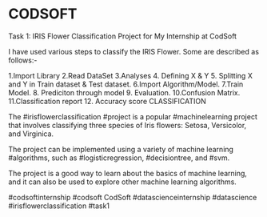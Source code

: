 # CODSOFT 
Task 1: IRIS Flower Classification Project for My Internship at CodSoft


I have used various steps to classify the IRIS Flower. Some are described as follows:-

1.Import Library 
2.Read DataSet
3.Analyses
4. Defining X & Y
5. Splitting X and Y in Train dataset & Test dataset.
6.Import Algorithm/Model.
7.Train Model.
8. Prediciton through model
9. Evaluation.
10.Confusion Matrix.
11.Classification report 
12. Accuracy score CLASSIFICATION

The #irisflowerclassification #project is a popular #machinelearning project that involves classifying three species of Iris flowers: Setosa, Versicolor, and Virginica.

The project can be implemented using a variety of machine learning #algorithms, such as #logisticregression, #decisiontree, and #svm.

The project is a good way to learn about the basics of machine learning, and it can also be used to explore other machine learning algorithms.

#codsoftinternship #codsoft CodSoft #datascienceinternship #datascience #irisflowerclassification #task1
